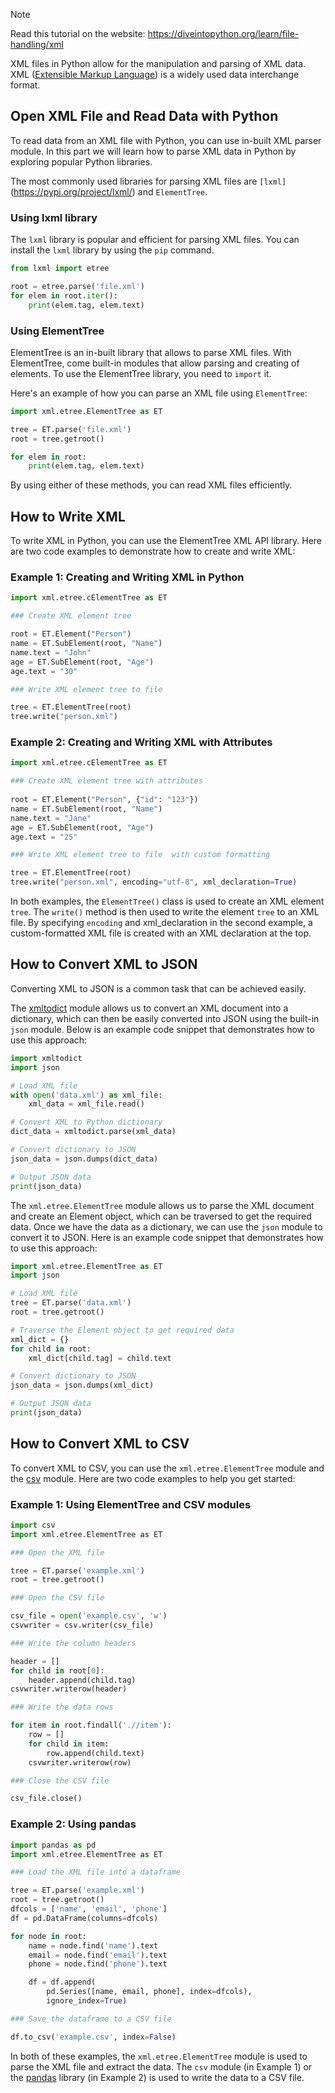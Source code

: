 > [!NOTE]
> Read this tutorial on the website: https://diveintopython.org/learn/file-handling/xml

XML files in Python allow for the manipulation and parsing of XML data. XML ([Extensible Markup Language](https://en.wikipedia.org/wiki/XML)) is a widely used data interchange format. 
  
## Open XML File and Read Data with Python  

To read data from an XML file with Python, you can use in-built XML parser module. In this part we will learn how to parse XML data in Python by exploring popular Python libraries.

The most commonly used libraries for parsing XML files are `[lxml]`(https://pypi.org/project/lxml/) and `ElementTree`.

### Using lxml library

The `lxml` library is popular and efficient for parsing XML files. You can install the `lxml` library by using the `pip` command.

```python
from lxml import etree

root = etree.parse('file.xml')
for elem in root.iter():
    print(elem.tag, elem.text)
```

### Using ElementTree

ElementTree is an in-built library that allows to parse XML files. With ElementTree, come built-in modules that allow parsing and creating of elements. To use the ElementTree library, you need to `import` it.

Here's an example of how you can parse an XML file using `ElementTree`:

```python
import xml.etree.ElementTree as ET

tree = ET.parse('file.xml')
root = tree.getroot()

for elem in root:
    print(elem.tag, elem.text)
```

By using either of these methods, you can read XML files efficiently.  
  
## How to Write XML  

To write XML in Python, you can use the ElementTree XML API library. Here are two code examples to demonstrate how to create and write XML:

### Example 1: Creating and Writing XML in Python

```python
import xml.etree.cElementTree as ET

### Create XML element tree

root = ET.Element("Person")
name = ET.SubElement(root, "Name")
name.text = "John"
age = ET.SubElement(root, "Age")
age.text = "30"

### Write XML element tree to file

tree = ET.ElementTree(root)
tree.write("person.xml")
```

### Example 2: Creating and Writing XML with Attributes

```python
import xml.etree.cElementTree as ET

### Create XML element tree with attributes
 
root = ET.Element("Person", {"id": "123"})
name = ET.SubElement(root, "Name")
name.text = "Jane"
age = ET.SubElement(root, "Age")
age.text = "25"

### Write XML element tree to file  with custom formatting

tree = ET.ElementTree(root)
tree.write("person.xml", encoding="utf-8", xml_declaration=True)
```

In both examples, the `ElementTree()` class is used to create an XML element `tree`. The `write()` method is then used to write the element `tree` to an XML file. By specifying `encoding` and xml_declaration in the second example, a custom-formatted XML file is created with an XML declaration at the top.  
  
## How to Convert XML to JSON  

Converting XML to JSON is a common task that can be achieved easily. 

The [xmltodict](https://pypi.org/project/xmltodict/) module allows us to convert an XML document into a dictionary, which can then be easily converted into JSON using the built-in `json` module. Below is an example code snippet that demonstrates how to use this approach:

```python
import xmltodict
import json

# Load XML file
with open('data.xml') as xml_file:
    xml_data = xml_file.read()

# Convert XML to Python dictionary
dict_data = xmltodict.parse(xml_data)

# Convert dictionary to JSON
json_data = json.dumps(dict_data)

# Output JSON data
print(json_data)
```

The `xml.etree.ElementTree` module allows us to parse the XML document and create an Element object, which can be traversed to get the required data. Once we have the data as a dictionary, we can use the `json` module to convert it to JSON. Here is an example code snippet that demonstrates how to use this approach:

```python
import xml.etree.ElementTree as ET
import json

# Load XML file
tree = ET.parse('data.xml')
root = tree.getroot()

# Traverse the Element object to get required data
xml_dict = {}
for child in root:
    xml_dict[child.tag] = child.text

# Convert dictionary to JSON
json_data = json.dumps(xml_dict)

# Output JSON data
print(json_data)
```

## How to Convert XML to CSV   

To convert XML to CSV, you can use the `xml.etree.ElementTree` module and the [csv](https://docs.python.org/3/library/csv.html) module. Here are two code examples to help you get started:

### Example 1: Using ElementTree and CSV modules

```python
import csv
import xml.etree.ElementTree as ET

### Open the XML file

tree = ET.parse('example.xml')
root = tree.getroot()

### Open the CSV file

csv_file = open('example.csv', 'w')
csvwriter = csv.writer(csv_file)

### Write the column headers

header = []
for child in root[0]:
    header.append(child.tag)
csvwriter.writerow(header)

### Write the data rows

for item in root.findall('.//item'):
    row = []
    for child in item:
        row.append(child.text)
    csvwriter.writerow(row)

### Close the CSV file

csv_file.close()
```

### Example 2: Using pandas

```python
import pandas as pd
import xml.etree.ElementTree as ET

### Load the XML file into a dataframe

tree = ET.parse('example.xml')
root = tree.getroot()
dfcols = ['name', 'email', 'phone']
df = pd.DataFrame(columns=dfcols)

for node in root: 
    name = node.find('name').text
    email = node.find('email').text
    phone = node.find('phone').text

    df = df.append(
        pd.Series([name, email, phone], index=dfcols),
        ignore_index=True)

### Save the dataframe to a CSV file

df.to_csv('example.csv', index=False)
```

In both of these examples, the `xml.etree.ElementTree` module is used to parse the XML file and extract the data. The `csv` module (in Example 1) or the [pandas](https://pypi.org/project/pandas/) library (in Example 2) is used to write the data to a CSV file.  
